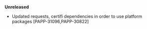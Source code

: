 **Unreleased**
* Updated requests, certifi dependencies in order to use platform packages [PAPP-31096,PAPP-30822]
